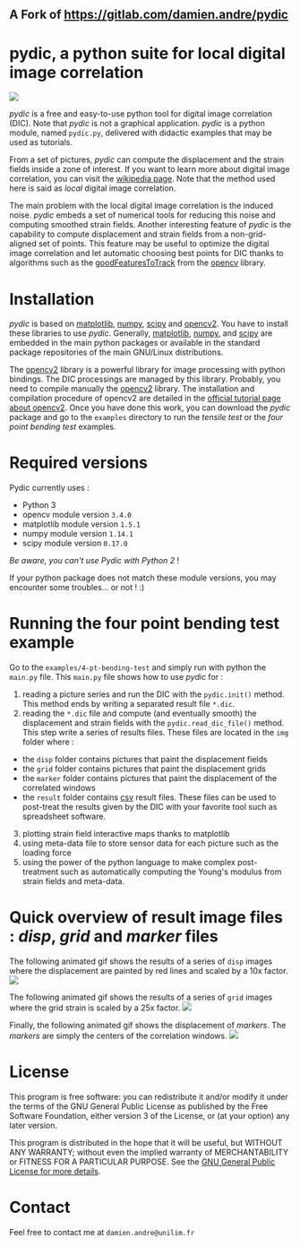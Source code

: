 ## A Fork of https://gitlab.com/damien.andre/pydic




# **pydic**, a python suite for local digital image correlation
![](https://gitlab.com/damien.andre/pydic/raw/master/doc/main-figure.png)


*pydic* is a free and easy-to-use python tool for digital image correlation (DIC). Note that *pydic* is not a 
graphical application. *pydic* is a python module, named `pydic.py`, delivered with 
didactic examples that may be used as tutorials. 

From a set of pictures, *pydic* can compute the displacement and the strain fields 
inside a zone of interest. If you want to learn more about digital image correlation,
you can visit the [wikipedia page](https://en.wikipedia.org/wiki/Digital_image_correlation).
Note that the method used here is said as *local* digital image correlation. 

The main problem with the local digital image correlation is the induced noise. *pydic* embeds 
a set of numerical tools for reducing this noise and computing smoothed strain fields. 
Another interesting feature of *pydic* is the capability to compute displacement and strain fields 
from a non-grid-aligned set of points. This feature may be useful to optimize the digital 
image correlation and let automatic choosing best points for DIC thanks to algorithms such as the [goodFeaturesToTrack](http://docs.opencv.org/2.4.8/modules/imgproc/doc/feature_detection.html) from the [opencv](http://docs.opencv.org/2.4/) library.

# Installation
*pydic* is based on [matplotlib](https://matplotlib.org/), [numpy](http://www.numpy.org/), 
[scipy](https://www.scipy.org/) and [opencv2](http://opencv.org/). You have to install
these libraries to use *pydic*. Generally, [matplotlib](https://matplotlib.org/), [numpy](http://www.numpy.org/), 
and [scipy](https://www.scipy.org/) are embedded in the main python packages 
or available in the standard package repositories of the main GNU/Linux distributions. 

The [opencv2](http://opencv.org/) library is a powerful library for image processing with python bindings. 
The DIC processings are managed by this library. Probably, you need to compile manually 
the [opencv2](http://opencv.org/) library. The installation and compilation procedure of opencv2 are 
detailed in the [official tutorial page about opencv2](http://docs.opencv.org/2.4/doc/tutorials/introduction/table_of_content_introduction/table_of_content_introduction.html#table-of-content-introduction). Once you have done this work, you can 
download the *pydic* package and go to the `examples` directory to run the *tensile test* or the *four point bending test* examples.

# Required versions
Pydic currently uses :
 - Python 3
 - opencv module version `3.4.0`
 - matplotlib module version `1.5.1`
 - numpy module version `1.14.1`
 - scipy module version `0.17.0`

_Be aware, you can't use Pydic with Python 2_ !

If your python package does not match these module versions, 
you may encounter some troubles... or not ! :)


# Running the four point bending test example
Go to the `examples/4-pt-bending-test` and simply run with python the `main.py` file. This `main.py` file 
shows how to use *pydic* for :
1. reading a picture series and run the DIC with the `pydic.init()` method. This method ends by writing a separated result file `*.dic`.
2. reading the `*.dic` file and compute (and eventually smooth) the displacement and strain fields with the `pydic.read_dic_file()` method. This step write a series of results files. These files are located in the `img` folder where :
 * the `disp` folder contains pictures that paint the displacement fields
 * the `grid` folder contains pictures that paint the displacement grids
 * the `marker` folder contains pictures that paint the displacement of the correlated windows
 * the `result` folder contains [csv](https://en.wikipedia.org/wiki/Comma-separated_values) result files. These files 
 can be used to post-treat the results given by the DIC with your favorite tool such as spreadsheet software. 
3. plotting strain field interactive maps thanks to matplotlib
4. using meta-data file to store sensor data for each picture such as the loading force
5. using the power of the python language to make complex post-treatment such as automatically computing the Young's modulus from 
 strain fields and meta-data.
 
# Quick overview of result image files : *disp*, *grid* and *marker* files
The following animated gif shows the results of a series of `disp` images where the displacement are painted by red lines 
and scaled by a 10x factor. 
![](https://gitlab.com/damien.andre/pydic/raw/master/doc/disp.gif)

The following animated gif shows the results of a series of `grid` images where the grid strain is scaled by a 25x factor. 
![](https://gitlab.com/damien.andre/pydic/raw/master/doc/grid.gif)

Finally, the following animated gif shows the displacement of *markers*. The *markers* are simply the centers of the correlation windows.
![](https://gitlab.com/damien.andre/pydic/raw/master/doc/marker.gif)


# License 
This program is free software: you can redistribute it and/or modify
it under the terms of the GNU General Public License as published by
the Free Software Foundation, either version 3 of the License, or
(at your option) any later version.

This program is distributed in the hope that it will be useful,
but WITHOUT ANY WARRANTY; without even the implied warranty of
MERCHANTABILITY or FITNESS FOR A PARTICULAR PURPOSE.  See the
[GNU General Public License for more details](http://www.gnu.org/licenses/).

# Contact
Feel free to contact me at `damien.andre@unilim.fr`
